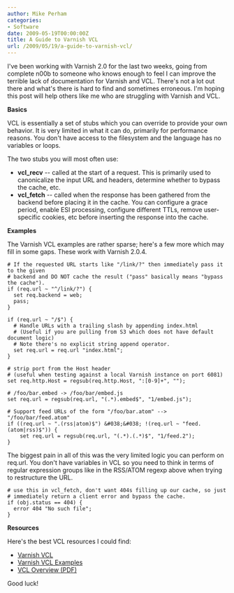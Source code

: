 ```yaml
---
author: Mike Perham
categories:
- Software
date: 2009-05-19T00:00:00Z
title: A Guide to Varnish VCL
url: /2009/05/19/a-guide-to-varnish-vcl/
---
```


I've been working with Varnish 2.0 for the last two weeks, going from complete n00b to someone who knows enough to feel I can improve the terrible lack of documentation for Varnish and VCL. There's not a lot out there and what's there is hard to find and sometimes erroneous. I'm hoping this post will help others like me who are struggling with Varnish and VCL.

**Basics**

VCL is essentially a set of stubs which you can override to provide your own behavior. It is very limited in what it can do, primarily for performance reasons. You don't have access to the filesystem and the language has no variables or loops.

The two stubs you will most often use:

*   **vcl_recv** -- called at the start of a request. This is primarily used to canonicalize the input URL and headers, determine whether to bypass the cache, etc.
*   **vcl_fetch** -- called when the response has been gathered from the backend before placing it in the cache. You can configure a grace period, enable ESI processing, configure different TTLs, remove user-specific cookies, etc before inserting the response into the cache.

**Examples**

The Varnish VCL examples are rather sparse; here's a few more which may fill in some gaps. These work with Varnish 2.0.4.

```vcl
# If the requested URL starts like "/link/?" then immediately pass it to the given
# backend and DO NOT cache the result ("pass" basically means "bypass the cache").
if (req.url ~ "^/link/?") {
  set req.backend = web;
  pass;
}
```

```vcl
if (req.url ~ "/$") {
  # Handle URLs with a trailing slash by appending index.html
  # (Useful if you are pulling from S3 which does not have default document logic)
  # Note there's no explicit string append operator.
  set req.url = req.url "index.html";
}
```

```vcl
# strip port from the Host header
# (useful when testing against a local Varnish instance on port 6081)
set req.http.Host = regsub(req.http.Host, ":[0-9]+", "");

# /foo/bar.embed -> /foo/bar/embed.js
set req.url = regsub(req.url, "(.*).embed$", "1/embed.js");

# Support feed URLs of the form "/foo/bar.atom" --> "/foo/bar/feed.atom"
if ((req.url ~ ".(rss|atom)$") &#038;&#038; !(req.url ~ "feed.(atom|rss)$")) {
    set req.url = regsub(req.url, "(.*).(.*)$", "1/feed.2");
}
```

The biggest pain in all of this was the very limited logic you can perform on req.url. You don't have variables in VCL so you need to think in terms of regular expression groups like in the RSS/ATOM regexp above when trying to restructure the URL.

```vcl
# use this in vcl_fetch, don't want 404s filling up our cache, so just
# immediately return a client error and bypass the cache.
if (obj.status == 404) {
  error 404 "No such file";
}
```

**Resources**

Here's the best VCL resources I could find:

*   [Varnish VCL][1]
*   [Varnish VCL Examples][2]
*   [VCL Overview (PDF)][3]

Good luck!

 [1]: http://varnish.projects.linpro.no/wiki/VCL
 [2]: http://varnish.projects.linpro.no/wiki/VCLExamples
 [3]: http://phk.freebsd.dk/pubs/varnish_vcl.pdf
